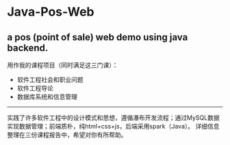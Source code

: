 # Java-Pos-Web
a pos (point of sale) web demo using java backend.
---
用作我的课程项目（同时满足这三门课）：
- 软件工程社会和职业问题
- 软件工程导论
- 数据库系统和信息管理
---
实践了许多软件工程中的设计模式和思想，遵循瀑布开发流程；通过MySQL数据实现数据管理；前端质朴，纯html+css+js，后端采用spark（Java）。
详细信息整理在三份课程报告中，希望对你有所帮助。
